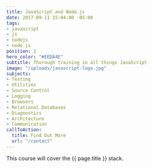 ```yaml
---
title: JavaScript and Node.js
date: 2017-09-11 15:04:00 -05:00
tags:
- javascript
- js
- nodejs
- node.js
position: 2
hero_color: "#EEDA4E"
subtitle: Thorough training in all things JavaScript
image: "/uploads/javascript-logo.jpg"
subjects:
- Testing
- Utilities
- Source Control
- Logging
- Browsers
- Relational Databases
- Diagnostics
- Architecture
- Communication
callToAction:
  title: Find Out More
  url: "/contact"
---
```


This course will cover the {{ page.title }} stack.